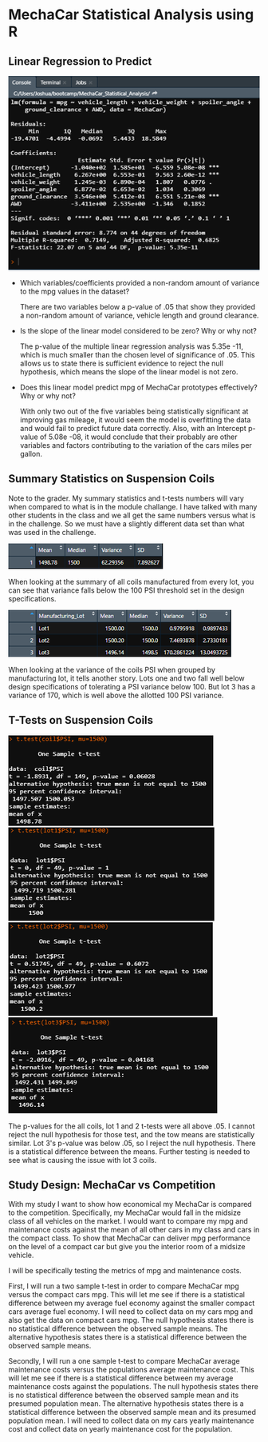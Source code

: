 # MechaCar Statistical Analysis using R

## Linear Regression to Predict

![alt text](https://github.com/jseverin1984/MechaCar_Statistical_Analysis/blob/main/Resources/Deliverable1.png "multiple linear regression summary")

- Which variables/coefficients provided a non-random amount of variance to the mpg values in the dataset?

	There are two variables below a p-value of .05 that show they provided a non-random amount of variance, vehicle length and ground clearance.

- Is the slope of the linear model considered to be zero? Why or why not?

	The p-value of the multiple linear regression analysis was 5.35e -11, which is much smaller than the chosen level of significance of .05.
	This allows us to state there is sufficient evidence to reject the null hypothesis, which means the slope of the linear model is not zero.

- Does this linear model predict mpg of MechaCar prototypes effectively? Why or why not?

	With only two out of the five variables being statistically significant at improving gas mileage, it would seem the model is overfitting
	the data and would fail to predict future data correctly. Also, with an Intercept p-value of 5.08e -08, it would conclude that their
	probably are other variables and factors contributing to the variation of the cars miles per gallon.

## Summary Statistics on Suspension Coils

Note to the grader.  My summary statistics and t-tests numbers will vary when compared to what is in the module challange.  I have talked with
many other students in the class and we all get the same numbers versus what is in the challenge.  So we must have a slightly different data set
than what was used in the challenge.

![alt text](https://github.com/jseverin1984/MechaCar_Statistical_Analysis/blob/main/Resources/total_summary.png "total summary")

When looking at the summary of all coils manufactured from every lot, you can see that variance falls below the 100 PSI threshold set in
the design specifications.

![alt text](https://github.com/jseverin1984/MechaCar_Statistical_Analysis/blob/main/Resources/lot_summary.png "lot summary")

When looking at the variance of the coils PSI when grouped by manufacturing lot, it tells another story.  Lots one and two fall well below
design specifications of tolerating a PSI variance below 100.  But lot 3 has a variance of 170, which is well above the allotted 100 PSI variance.

## T-Tests on Suspension Coils

![alt text](https://github.com/jseverin1984/MechaCar_Statistical_Analysis/blob/main/Resources/all_coil_ttest.png "all coils t-test")
![alt text](https://github.com/jseverin1984/MechaCar_Statistical_Analysis/blob/main/Resources/lot1_ttest.png "lot 1 t-test")
![alt text](https://github.com/jseverin1984/MechaCar_Statistical_Analysis/blob/main/Resources/lot2_ttest.png "lot 2 t-test")
![alt text](https://github.com/jseverin1984/MechaCar_Statistical_Analysis/blob/main/Resources/lot3_ttest.png "lot 3 t-test")

The p-values for the all coils, lot 1 and 2 t-tests were all above .05. I cannot reject the null hypothesis for those test, and the
tow means are statistically similar. Lot 3's p-value was below .05, so I reject the null hypothesis. There is a statistical difference
between the means.  Further testing is needed to see what is causing the issue with lot 3 coils.

## Study Design: MechaCar vs Competition

With my study I want to show how economical my MechaCar is compared to the competition. Specifically, my MechaCar would fall in the midsize
class of all vehicles on the market.  I would want to compare my mpg and maintenance costs against the mean of all other cars in my class and
cars in the compact class. To show that MechaCar can deliver mpg performance on the level of a compact car but give you the interior room
of a midsize vehicle.

I will be specifically testing the metrics of mpg and maintenance costs.

First, I will run a two sample t-test in order to compare MechaCar mpg versus the compact cars mpg. This will let me see if there is a
statistical difference between my average fuel economy against the smaller compact cars average fuel economy. I will need to collect data
on my cars mpg and also get the data on compact cars mpg.
The null hypothesis states there is no statistical difference between the observed sample means.
The alternative hypothesis states there is a statistical difference between the observed sample means.

Secondly, I will run a one sample t-test to compare MechaCar average maintenance costs versus the populations average maintenance cost.
This will let me see if there is a statistical difference between my average maintenance costs against the populations.
The null hypothesis states there is no statistical difference between the observed sample mean and its presumed population mean.
The alternative hypothesis states there is a statistical difference between the observed sample mean and its presumed population mean.
I will need to collect data on my cars yearly maintenance cost and collect data on yearly maintenance cost for the population.



